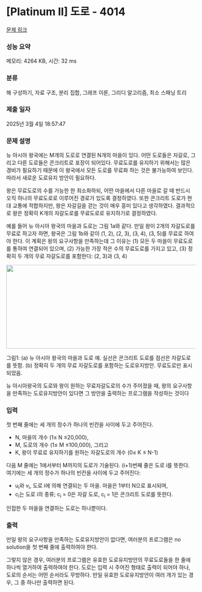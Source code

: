 # [Platinum II] 도로 - 4014 

[문제 링크](https://www.acmicpc.net/problem/4014) 

### 성능 요약

메모리: 4264 KB, 시간: 32 ms

### 분류

해 구성하기, 자료 구조, 분리 집합, 그래프 이론, 그리디 알고리즘, 최소 스패닝 트리

### 제출 일자

2025년 3월 4일 18:57:47

### 문제 설명

<p>뉴 아시아 왕국에는 M개의 도로로 연결된 N개의 마을이 있다. 어떤 도로들은 자갈로, 그리고 다른 도로들은 콘크리트로 포장이 되어있다. 무료도로를 유지하기 위해서는 많은 경비가 필요하기 때문에 이 왕국에서 모든 도로를 무료화 하는 것은 불가능하여 보인다. 따라서 새로운 도로유지 방안이 필요하다. </p>

<p>왕은 무료도로의 수를 가능한 한 최소화하되, 어떤 마을에서 다른 마을로 갈 때 반드시 오직 하나의 무료도로로 이루어진 경로가 있도록 결정하였다. 또한 콘크리트 도로가 현대 교통에 적합하지만, 왕은 자갈길을 걷는 것이 매우 흥미 있다고 생각하였다. 결과적으로 왕은 정확히 K개의 자갈도로를 무료도로로 유지하기로 결정하였다.</p>

<p>예를 들어 뉴 아시아 왕국의 마을과 도로는 그림 1a와 같다. 만일 왕이 2개의 자갈도로를 무료로 하고자 하면, 왕국은 그림 1b와 같이 (1, 2), (2, 3), (3, 4), (3, 5)를 무료로 하여야 한다. 이 계획은 왕의 요구사항을 만족하는데 그 이유는 (1) 모든 두 마을이 무료도로를 통하여 연결되어 있으며, (2) 가능한 가장 적은 수의 무료도로를 가지고 있고, (3) 정확히 두 개의 무료 자갈도로를 포함한다: (2, 3)과 (3, 4) </p>

<p style="text-align: center;"><img alt="" src="https://upload.acmicpc.net/70ed732a-9d35-490b-a67f-473711cc742a/-/preview/" style="width: 514px; height: 222px;"></p>

<p>그림1: (a) 뉴 아시아 왕국의 마을과 도로 예. 실선은 콘크리트 도로를 점선은 자갈도로를 뜻함. (b) 정확히 두 개의 무료 자갈도로를 포함하는 도로유지방안. 무료도로만 표시되었음.</p>

<p>뉴 아시아왕국의 도로와 왕이 원하는 무료자갈도로의 수가 주어졌을 때, 왕의 요구사항을 만족하는 도로유지방안이 있다면 그 방안을 출력하는 프로그램을 작성하는 것이다</p>

### 입력 

 <p>첫 번째 줄에는 세 개의 정수가 하나의 빈칸을 사이에 두고 주어진다. </p>

<ul>
	<li>N, 마을의 개수 (1≤ N ≤20,000),</li>
	<li>M, 도로의 개수 (1≤ M ≤100,000), 그리고</li>
	<li>K, 왕이 무료로 유지하기를 원하는 자갈도로의 개수 (0≤ K ≤ N-1)</li>
</ul>

<p>다음 M 줄에는 1에서부터 M까지의 도로가 기술된다. (i+1)번째 줄은 도로 i를 뜻한다. 여기에는 세 개의 정수가 하나의 빈칸을 사이에 두고 주어진다: </p>

<ul>
	<li>u<sub>i</sub>와 v<sub>i</sub>, 도로 i에 의해 연결되는 두 마을. 마을은 1부터 N으로 표시되며, </li>
	<li>c<sub>i</sub>는 도로 i의 종류; c<sub>i</sub> = 0은 자갈 도로, c<sub>i</sub> = 1은 콘크리트 도로를 뜻한다.</li>
</ul>

<p>인접한 두 마을을 연결하는 도로는 하나뿐이다. </p>

### 출력 

 <p>만일 왕의 요구사항을 만족하는 도로유지방안이 없다면, 여러분의 프로그램은 no solution을 첫 번째 줄에 출력하여야 한다.</p>

<p>그렇지 않은 경우, 여러분의 프로그램은 유효한 도로유지방안의 무료도로들을 한 줄에 하나씩 열거하여 출력하여야 한다. 도로는 입력 시 주어진 형태로 출력이 되어야 하나, 도로의 순서는 어떤 순서라도 무방하다. 만일 유효한 도로유지방안이 여러 개가 있는 경우, 그 중 하나만 출력하면 된다.</p>

